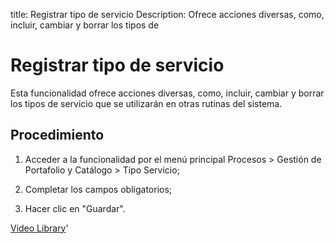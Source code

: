 title:  Registrar tipo de servicio
Description: Ofrece acciones diversas, como, incluir, cambiar y borrar los tipos de
# Registrar tipo de servicio

Esta funcionalidad ofrece acciones diversas, como, incluir, cambiar y borrar los tipos de servicio que se utilizarán en otras rutinas del sistema.

Procedimiento
-------------

1.  Acceder a la funcionalidad por el menú principal Procesos \> Gestión de
    Portafolio y Catálogo \> Tipo Servicio;

2.  Completar los campos obligatorios;

3.  Hacer clic en "Guardar".

<i class='fa fa-youtube-play  fa-2x' style='color:#97ce17;vertical-align: middle;'> </i> [Video Library](https://www.youtube.com/playlist?list=PLB5qK2uzf2ROUXdrTeH-_n6tXmG4oPtoz)'

<!-- !!! tip "About"

    <b>Product/Version:</b> CITSmart | 8.00 &nbsp;&nbsp;
    <b>Updated:</b>01/24/2019 - Anna Martins
